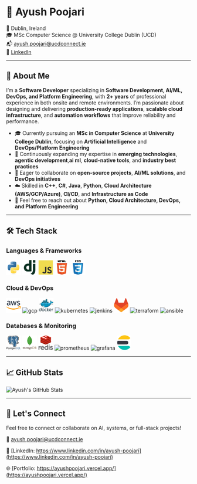 # 👤 Ayush Poojari

📍 Dublin, Ireland  
🎓 MSc Computer Science @ University College Dublin (UCD)  
📬 ayush.poojari@ucdconnect.ie  
🔗 [LinkedIn](https://www.linkedin.com/in/ayush-poojari)

---

## 🚀 About Me  

I’m a **Software Developer** specializing in **Software Development, AI/ML, DevOps, and Platform Engineering**, with **2+ years** of professional experience in both onsite and remote environments. I’m passionate about designing and delivering **production-ready applications**, **scalable cloud infrastructure**, and **automation workflows** that improve reliability and performance.  

- 🎓 Currently pursuing an **MSc in Computer Science** at **University College Dublin**, focusing on **Artificial Intelligence** and **DevOps/Platform Engineering**  
- 🌱 Continuously expanding my expertise in **emerging technologies**, **agentic development**,**ai ml**, **cloud-native tools**, and **industry best practices**  
- 👯 Eager to collaborate on **open-source projects**, **AI/ML solutions**, and **DevOps initiatives**  
- ☁️ Skilled in **C++**, **C#**, **Java**, **Python**, **Cloud Architecture (AWS/GCP/Azure)**, **CI/CD**, and **Infrastructure as Code**  
- 💬 Feel free to reach out about **Python, Cloud Architecture, DevOps, and Platform Engineering**  

---

## 🛠️ Tech Stack

### **Languages & Frameworks**
<p align="left">
  <img src="https://raw.githubusercontent.com/devicons/devicon/master/icons/python/python-original.svg" alt="python" width="40" height="40"/>
  <img src="https://raw.githubusercontent.com/devicons/devicon/master/icons/django/django-plain.svg" alt="django" width="40" height="40"/>
  <img src="https://raw.githubusercontent.com/devicons/devicon/master/icons/javascript/javascript-original.svg" alt="javascript" width="40" height="40"/>
  <img src="https://raw.githubusercontent.com/devicons/devicon/master/icons/html5/html5-original-wordmark.svg" alt="html5" width="40" height="40"/>
  <img src="https://raw.githubusercontent.com/devicons/devicon/master/icons/css3/css3-original-wordmark.svg" alt="css3" width="40" height="40"/>
</p>

### **Cloud & DevOps**
<p align="left">
  <img src="https://raw.githubusercontent.com/devicons/devicon/master/icons/amazonwebservices/amazonwebservices-original-wordmark.svg" alt="aws" width="40" height="40"/>
  <img src="https://www.vectorlogo.zone/logos/google_cloud/google_cloud-icon.svg" alt="gcp" width="40" height="40"/>
  <img src="https://raw.githubusercontent.com/devicons/devicon/master/icons/docker/docker-original-wordmark.svg" alt="docker" width="40" height="40"/>
  <img src="https://www.vectorlogo.zone/logos/kubernetes/kubernetes-icon.svg" alt="kubernetes" width="40" height="40"/>
  <img src="https://www.vectorlogo.zone/logos/jenkins/jenkins-icon.svg" alt="jenkins" width="40" height="40"/>
  <img src="https://raw.githubusercontent.com/devicons/devicon/master/icons/gitlab/gitlab-original.svg" alt="gitlab" width="40" height="40"/>
  <img src="https://www.vectorlogo.zone/logos/terraformio/terraformio-icon.svg" alt="terraform" width="40" height="40"/>
  <img src="https://www.vectorlogo.zone/logos/ansible/ansible-icon.svg" alt="ansible" width="40" height="40"/>
</p>

### **Databases & Monitoring**
<p align="left">
  <img src="https://raw.githubusercontent.com/devicons/devicon/master/icons/postgresql/postgresql-original-wordmark.svg" alt="postgresql" width="40" height="40"/>
  <img src="https://raw.githubusercontent.com/devicons/devicon/master/icons/mongodb/mongodb-original-wordmark.svg" alt="mongodb" width="40" height="40"/>
  <img src="https://raw.githubusercontent.com/devicons/devicon/master/icons/redis/redis-original-wordmark.svg" alt="redis" width="40" height="40"/>
  <img src="https://www.vectorlogo.zone/logos/prometheusio/prometheusio-icon.svg" alt="prometheus" width="40" height="40"/>
  <img src="https://www.vectorlogo.zone/logos/grafana/grafana-icon.svg" alt="grafana" width="40" height="40"/>
  <img src="https://raw.githubusercontent.com/devicons/devicon/master/icons/elasticsearch/elasticsearch-original.svg" alt="elasticsearch" width="40" height="40"/>
</p>

---

## 📈 GitHub Stats

![Ayush's GitHub Stats](https://github-readme-stats.vercel.app/api?username=AyushPoojariUCD&show_icons=true&theme=github_dark)

---

## 📢 Let's Connect

Feel free to connect or collaborate on AI, systems, or full-stack projects!

📩 [ayush.poojari@ucdconnect.ie](mailto:ayush.poojari@ucdconnect.ie)  

🔗 [LinkedIn: https://www.linkedin.com/in/ayush-poojari](https://www.linkedin.com/in/ayush-poojari) 

🌐  [Portfolio: https://ayushpoojari.vercel.app/](https://ayushpoojari.vercel.app/)



